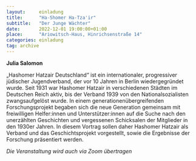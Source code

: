 ```yaml
---
layout:     einladung
title:      "Ha-Shomer Ha-Tza'ir"
subtitle:   "Der Junge Wächter"
date:       2022-12-01 19:00:00+01:00
place:      "Ariowitsch-Haus, Hinrichsenstraße 14"
categories: einladung
tag: archive
---
```


**Julia Salomon**

„Hashomer Hatzair Deutschland“ ist ein internationaler, progressiver jüdischer Jugendverband, der vor 10 Jahren in Berlin wiedergegründet wurde. Seit 1931 war Hashomer Hatzair in verschiedenen Städten im Deutschen Reich aktiv, bis der Verband 1939 von den Nationalsozialisten zwangsaufgelöst wurde. In einem generationenübergreifenden Forschungsprojekt begaben sich die neue Generation gemeinsam mit freiwilligen Helfer:innen und Unterstützer:innen auf die Suche nach den unerzählten Geschichten und vergessenen Schicksalen der Mitglieder in den 1930er Jahren. In diesem Vortrag sollen daher Hashomer Hatzair als Verband und das Geschichtsprojekt vorgestellt, sowie die Ergebnisse der Forschung präsentiert werden.

*Die Veranstaltung wird auch via Zoom übertragen*
